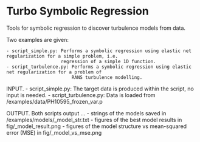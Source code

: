 
Turbo Symbolic Regression
================
Tools for symbolic regression to discover turbulence models from data.


Two examples are given:

    - script_simple.py: Performs a symbolic regression using elastic net regularization for a simple problem, i.e.
                        regression of a simple 1D function.
    - script_turbulence.py: Performs a symbolic regression using elastic net regularization for a problem of
                            RANS turbulence modelling.


INPUT.
    - script_simple.py: The target data is produced within the script, no input is needed.
    - script_turbulence.py: Data is loaded from /examples/data/PH10595_frozen_var.p


OUTPUT.
    Both scripts output ...
    - strings of the models saved in /examples/models/<NAME>_model_str.txt
    - figures of the best model results in fig/<NAME>_model_result.png
    - figures of the model structure vs mean-squared error (MSE) in fig/<NAME>_model_vs_mse.png

